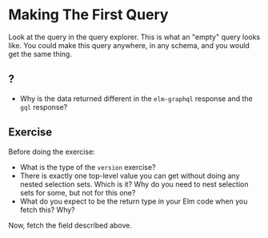 # Making The First Query

Look at the query in the query explorer. This is what an
"empty" query looks like. You could make this query anywhere,
in any schema, and you would get the same thing.

## ?

- Why is the data returned different in the
  `elm-graphql` response and the `gql` response?

## Exercise

Before doing the exercise:

- What is the type of the `version` exercise?
- There is exactly one top-level value you can get without
  doing any nested selection sets. Which is it?
  Why do you need to nest selection sets for some,
  but not for this one?
- What do you expect to be the return type in your Elm code
  when you fetch this? Why?

Now, fetch the field described above.
